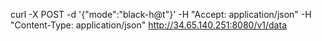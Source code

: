 curl -X POST -d '{"mode":"black-h@t"}' -H "Accept: application/json" -H "Content-Type: application/json"  http://34.65.140.251:8080/v1/data

